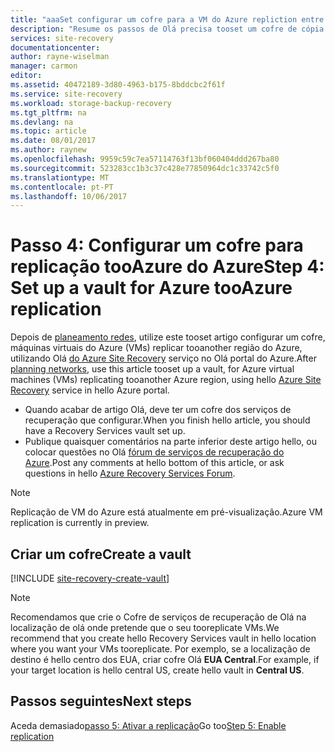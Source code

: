 ```yaml
---
title: "aaaSet configurar um cofre para a VM do Azure repliction entre regiões com o Azure Site Recovery | Microsoft Docs"
description: "Resume os passos de Olá precisa tooset um cofre de cópia de segurança para a replicação do Azure entre regiões do Azure utilizando o Azure Site Recovery"
services: site-recovery
documentationcenter: 
author: rayne-wiselman
manager: carmon
editor: 
ms.assetid: 40472189-3d80-4963-b175-8bddcbc2f61f
ms.service: site-recovery
ms.workload: storage-backup-recovery
ms.tgt_pltfrm: na
ms.devlang: na
ms.topic: article
ms.date: 08/01/2017
ms.author: raynew
ms.openlocfilehash: 9959c59c7ea57114763f13bf060404ddd267ba80
ms.sourcegitcommit: 523283cc1b3c37c428e77850964dc1c33742c5f0
ms.translationtype: MT
ms.contentlocale: pt-PT
ms.lasthandoff: 10/06/2017
---
```

# <a name="step-4-set-up-a-vault-for-azure-tooazure-replication"></a><span data-ttu-id="bea13-103">Passo 4: Configurar um cofre para replicação tooAzure do Azure</span><span class="sxs-lookup"><span data-stu-id="bea13-103">Step 4: Set up a vault for Azure tooAzure replication</span></span>

<span data-ttu-id="bea13-104">Depois de [planeamento redes](azure-to-azure-walkthrough-network.md), utilize este tooset artigo configurar um cofre, máquinas virtuais do Azure (VMs) replicar tooanother região do Azure, utilizando Olá [do Azure Site Recovery](site-recovery-overview.md) serviço no Olá portal do Azure.</span><span class="sxs-lookup"><span data-stu-id="bea13-104">After [planning networks](azure-to-azure-walkthrough-network.md), use this article tooset up a vault, for Azure virtual machines (VMs) replicating tooanother Azure region, using hello [Azure Site Recovery](site-recovery-overview.md) service in hello Azure portal.</span></span>

- <span data-ttu-id="bea13-105">Quando acabar de artigo Olá, deve ter um cofre dos serviços de recuperação que configurar.</span><span class="sxs-lookup"><span data-stu-id="bea13-105">When you finish hello article, you should have a Recovery Services vault set up.</span></span>
- <span data-ttu-id="bea13-106">Publique quaisquer comentários na parte inferior deste artigo hello, ou colocar questões no Olá [fórum de serviços de recuperação do Azure](https://social.msdn.microsoft.com/forums/azure/home?forum=hypervrecovmgr).</span><span class="sxs-lookup"><span data-stu-id="bea13-106">Post any comments at hello bottom of this article, or ask questions in hello [Azure Recovery Services Forum](https://social.msdn.microsoft.com/forums/azure/home?forum=hypervrecovmgr).</span></span>



>[!NOTE]
>
> <span data-ttu-id="bea13-107">Replicação de VM do Azure está atualmente em pré-visualização.</span><span class="sxs-lookup"><span data-stu-id="bea13-107">Azure VM replication is currently in preview.</span></span>




## <a name="create-a-vault"></a><span data-ttu-id="bea13-108">Criar um cofre</span><span class="sxs-lookup"><span data-stu-id="bea13-108">Create a vault</span></span>

[!INCLUDE [site-recovery-create-vault](../../includes/site-recovery-create-vault.md)]

>[!NOTE]
>
> <span data-ttu-id="bea13-109">Recomendamos que crie o Cofre de serviços de recuperação de Olá na localização de olá onde pretende que o seu tooreplicate VMs.</span><span class="sxs-lookup"><span data-stu-id="bea13-109">We recommend that you create hello Recovery Services vault in hello location where you want your VMs tooreplicate.</span></span> <span data-ttu-id="bea13-110">Por exemplo, se a localização de destino é hello centro dos EUA, criar cofre Olá **EUA Central**.</span><span class="sxs-lookup"><span data-stu-id="bea13-110">For example, if your target location is hello central US, create hello vault in **Central US**.</span></span>


## <a name="next-steps"></a><span data-ttu-id="bea13-111">Passos seguintes</span><span class="sxs-lookup"><span data-stu-id="bea13-111">Next steps</span></span>

<span data-ttu-id="bea13-112">Aceda demasiado[passo 5: Ativar a replicação](azure-to-azure-walkthrough-enable-replication.md)</span><span class="sxs-lookup"><span data-stu-id="bea13-112">Go too[Step 5: Enable replication](azure-to-azure-walkthrough-enable-replication.md)</span></span>
